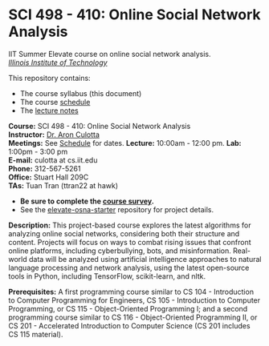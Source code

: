 # SCI 498 - 410: Online Social Network Analysis
IIT Summer Elevate course on online social network analysis.  
*[Illinois Institute of Technology](http://iit.edu)*  



This repository contains:
- The course syllabus (this document)
- The course [schedule](Schedule.md)
- The [lecture notes](lec)



**Course:** SCI 498 - 410: Online Social Network Analysis  
**Instructor:** [Dr. Aron Culotta](http://cs.iit.edu/~culotta)  
**Meetings:**  See [Schedule](Schedule.md) for dates. **Lecture:** 10:00am - 12:00 pm. **Lab:**     1:00pm - 3:00 pm  
**E-mail:** culotta at cs.iit.edu  
**Phone:** 312-567-5261  
**Office:** Stuart Hall 209C  
**TAs:**        Tuan Tran (ttran22 at hawk) 

- **Be sure to complete the [course survey](https://forms.gle/NzGZRUYfDhceZ6CZ8).**
- See the [elevate-osna-starter](https://github.com/tapilab/elevate-osna-starter) repository for project details.

**Description:** This project-based course explores the latest algorithms for analyzing online social networks, considering both their structure and content. Projects will focus on ways to combat rising issues that confront online platforms, including cyberbullying, bots, and misinformation. Real-world data will be analyzed using artificial intelligence approaches to natural language processing and network analysis, using the latest open-source tools in Python, including TensorFlow, scikit-learn, and nltk.

**Prerequisites:**  A first programming course similar to CS 104 - Introduction to Computer Programming for Engineers, CS 105 - Introduction to Computer Programming, or CS 115 - Object-Oriented Programming I; and a second programming course similar to CS 116 - Object-Oriented Programming II, or CS 201 - Accelerated Introduction to Computer Science (CS 201 includes CS 115 material).


